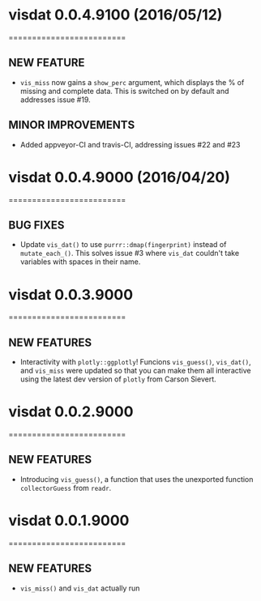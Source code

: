 
# visdat 0.0.4.9100 (2016/05/12)
=========================

## NEW FEATURE

- `vis_miss` now gains a `show_perc` argument, which displays the % of missing and complete data. This is switched on by default and addresses issue #19.

## MINOR IMPROVEMENTS

- Added appveyor-CI and travis-CI, addressing issues #22 and #23


# visdat 0.0.4.9000 (2016/04/20)
=========================

## BUG FIXES

- Update `vis_dat()` to use `purrr::dmap(fingerprint)` instead of `mutate_each_()`. This solves issue #3 where `vis_dat` couldn't take variables with spaces in their name.

# visdat 0.0.3.9000
=========================

## NEW FEATURES

- Interactivity with `plotly::ggplotly`! Funcions `vis_guess()`, `vis_dat()`, and `vis_miss` were updated so that you can make them all interactive using the latest dev version of `plotly` from Carson Sievert.


# visdat 0.0.2.9000
=========================

## NEW FEATURES

- Introducing `vis_guess()`, a function that uses the unexported function `collectorGuess` from `readr`.


# visdat 0.0.1.9000
=========================

## NEW FEATURES

- `vis_miss()` and `vis_dat` actually run


